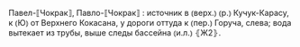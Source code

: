 ---
---

Павел-⟦Чокрак⟧, Павло-⟦Чокрак⟧
: источник в ⦅верх.⦆ ⦅р.⦆ Кучук-Карасу, к ⦅Ю⦆ от Верхнего Кокасана, у дороги оттуда к ⦅пер.⦆ Горуча, слева; вода вытекает из трубы, выше следы бассейна ⦅и.л.⦆ ⦃Ж2⦄.
